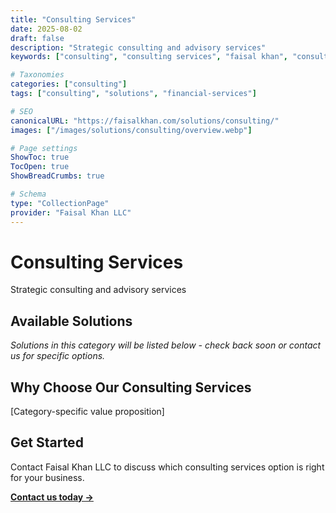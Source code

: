 ```yaml
---
title: "Consulting Services"
date: 2025-08-02
draft: false
description: "Strategic consulting and advisory services"
keywords: ["consulting", "consulting services", "faisal khan", "consulting"]

# Taxonomies  
categories: ["consulting"]
tags: ["consulting", "solutions", "financial-services"]

# SEO
canonicalURL: "https://faisalkhan.com/solutions/consulting/"
images: ["/images/solutions/consulting/overview.webp"]

# Page settings
ShowToc: true
TocOpen: true
ShowBreadCrumbs: true

# Schema
type: "CollectionPage"
provider: "Faisal Khan LLC"
---
```

# Consulting Services

Strategic consulting and advisory services

## Available Solutions

*Solutions in this category will be listed below - check back soon or contact us for specific options.*

## Why Choose Our Consulting Services

[Category-specific value proposition]

## Get Started

Contact Faisal Khan LLC to discuss which consulting services option is right for your business.

**[Contact us today →](mailto:contact@faisalkhan.com)**
